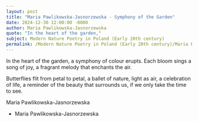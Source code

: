 ```yaml
---
layout: post
title: "Maria Pawlikowska-Jasnorzewska - Symphony of the Garden"
date: 2024-12-30 12:00:00 -0000
author: Maria Pawlikowska-Jasnorzewska
quote: "In the heart of the garden,"
subject: Modern Nature Poetry in Poland (Early 20th century)
permalink: /Modern Nature Poetry in Poland (Early 20th century)/Maria Pawlikowska-Jasnorzewska/Maria Pawlikowska-Jasnorzewska - Symphony of the Garden
---
```


In the heart of the garden,
a symphony of colour erupts.
Each bloom sings a song of joy,
a fragrant melody that enchants the air.

Butterflies flit from petal to petal,
a ballet of nature, light as air,
a celebration of life,
a reminder of the beauty that surrounds us,
if we only take the time to see.

Maria Pawlikowska-Jasnorzewska

- Maria Pawlikowska-Jasnorzewska
